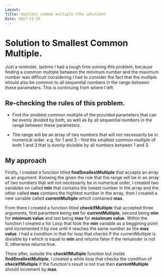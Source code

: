 ```yaml
---
Layout:
Title: Smallest common multiple (the solution)
Date: 2017-11-15
---
```

# Solution to Smallest Common Multiple.

Just a reminder, lastime I had a tough time solving this problem, because finding a common multiple between the minimum number and the maximum number was difficult considering I had to consider the fact that the multiple should also be common to all sequential numbers in the range between these parameters.
This is continuing from where I left.

## Re-checking the rules of this problem.

-   Find the smallest common multiple of the provided parameters that can be evenly divided by both, as well as by all sequential numbers in the range between these parameters.

-   The range will be an array of two numbers that will not necessarily be in numerical order. 
    e.g. for 1 and 3 - find the smallest common multiple of both 1 and 3 that is evenly divisible by all numbers between 1 and 3.



## My approach

Firstly, I created a function titled **findSmallestMultiple** that accepts an array as an argument. Knowing the given the rule that the range will be in an array of two numbers that will not necessarily be in numerical order, I created two variables on called **min** that contains the lowest number in the array and the other called **max** contains the hightest number in the array, then I created a new variable called **currentMultiple** which contained **max**.

From there I created a function titled **checkIfMultiple** that accepted three arguments, first paramtere being **cm** for **currentMultiple**, second being **min** for **minimum value** and last being **max** for **maximum value**. Within the function I created a for Loop that took the **min** variable as a beggining point and incremented it by one until it reaches the same number as the **max value**. I had a condition in that for loop that checks if the currentMultiple is divisible by **i** which is equal to **min** and returns false if the remainder is not 0, otherwise returns true.


There after, outside the **checkIfMultiple** function but inside **findSmallestMultiple**, I created a while loop that checks the condition of **checkIfMultiple** if the function's result is not true then **currentMultiple** should increment by **max**.

